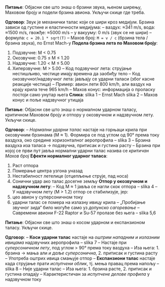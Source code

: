 **Питање**: Објасни све што знаш о брзини звука, њеном ширењу, Маховом броју и подели брзина авиона. Укључи скице где треба.

**Одговор**:
Звук је механички талас који се шири кроз медијум. Брзина зависи од густине и еластичности медијума:
– ваздух: ≈341 m/s, вода: ≈1500 m/s, гвожђе: ≈5000 m/s
– у вакууму: 0 m/s (звук се не шири)
– формула: `c = 20.1 * sqrt(T)`
– Махов број: `M = v / c` (брзина тела / брзина звука), по Ernst Mach-у
**Подела брзина лета по Маховом броју**:
1. Подзвучне: M < 0.75
2. Окозвучне: 0.75 ≤ M ≤ 1.20
3. Надзвучне: 1.20 < M ≤ 5.00
4. Хиперзвучне: M > 5.00
– Код подзвучног лета: струјање нестишљиво, честице имају времена да заобиђу тело
– Код окозвучног/надзвучног лета: јављају се ударни таласи (због касне реакције честица)
– Пример: авион лети 800 km/h, али ваздух на крају крила тече 965 km/h
– Махов конус: информација о проласку постоји само унутар њега
**Слика**:
slika 1 – Ernst Mach
slika 2 – Махов конус и поље надзвучног утицаја


**Питање**: Објасни све што знаш о нормалном ударном таласу, критичном Маховом броју и отпору у окозвучном и надзвучном лету. Укључи скице.

**Одговор**:
– *Нормални ударни талас* настаје на горњаци крила при окозвучним брзинама (M ≈ 1). Формира се под углом од 90° према току ваздуха, око средине хоризонталног аеропрофила – slika 3
– Брзина ваздуха иза таласа → подзвучна, притисак и густина расту
– Брзина при којој се први пут јавља нормални ударни талас назива се *критичан Махов број*
**Ефекти нормалног ударног таласа**:
1. Раст отпора
2. Померање центра узгона уназад
3. Нестабилност летелице (отцепљење струје, пад носа)
4. Сонични удар ако талас досегне земљу
**Отпор у окозвучном и надзвучном лету**:
– Код M ≈ 1 јавља се нагли скок отпора – slika 4
– У надзвучном лету (M > 1.2) отпор се стабилизује, јер:
1. цео авион у суперсоничном току
2. ударни талас се помера на излазну ивицу крила
   – „Пробијање звучног зида“ било могуће само уз *допунско сагоревање*
   – Савремени авиони F-22 Raptor и Su-57 пролазе без њега – slika 5,6



**Питање**: Објасни све што знаш о косом ударном и експанзионом таласу. Укључи скице.

**Одговор**:
– **Коси ударни талас** настаје на *оштрим нападним и излазним ивицама* надзвучних аеропрофила – slika 7
– Настаје при *суперсоничном лету*, под углом > 90° према току ваздуха
– Иза њега: 1. брзина → мања али *и даље суперсонична*, 2. притисак и густина расту
– Употреба оштрих ивица смањује отпор
– **Експанзиони талас** настаје када струјање прати *испупчени облик*, тј. мења правац према напољу – slika 8
– Није ударни талас
– Иза њега: 1. брзина расте, 2. притисак и густина опадају
– Карактеристичан за *испупчене делове профила* у надзвучном току
